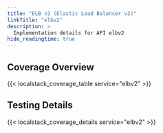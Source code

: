 ```yaml
---
title: "ELB v2 (Elastic Load Balancer v2)"
linkTitle: "elbv2"
description: >
  Implementation details for API elbv2
hide_readingtime: true
---
```


## Coverage Overview
{{< localstack_coverage_table service="elbv2" >}}

## Testing Details
{{< localstack_coverage_details service="elbv2" >}}
